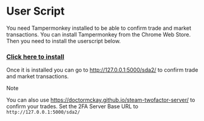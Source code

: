 # User Script

You need Tampermonkey installed to be able to confirm trade and market transactions.
You can install Tampermonkey from the Chrome Web Store.
Then you need to install the userscript below.

### [Click here to install](https://github.com/offish/SteamDesktopAuthenticator2/raw/refs/heads/main/userscript/SteamDesktopAuthenticator2.user.js)

Once it is installed you can go to http://127.0.0.1:5000/sda2/ to confirm trade and market transactions.

> [!NOTE]
> You can also use https://doctormckay.github.io/steam-twofactor-server/ to confirm your trades. Set the 2FA Server Base URL to `http://127.0.0.1:5000/sda2/`


